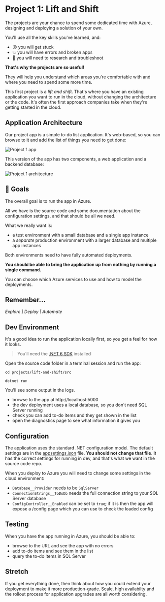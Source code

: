 # Project 1: Lift and Shift

The projects are your chance to spend some dedicated time with Azure, designing and deploying a solution of your own.

You'll use all the key skills you've learned, and:

- 😣 you will get stuck
- 💥 you will have errors and broken apps
- 📑 you will need to research and troubleshoot

**That's why the projects are so useful!** 

They will help you understand which areas you're comfortable with and where you need to spend some more time.

This first project is a _lift and shift_. That's where you have an existing application you want to run in the cloud, without changing the architecture or the code. It's often the first approach companies take when they're getting started in the cloud.

## Application Architecture

Our project app is a simple to-do list application. It's web-based, so you can browse to it and add the list of things you need to get done:

![Project 1 app](/img/project-1-app.png)

This version of the app has two components, a web application and a backend database:

![Project 1 architecture](/img/project-1-arch.png)

## 🥅 Goals

The overall goal is to run the app in Azure. 

All we have is the source code and some documentation about the configuration settings, and that should be all we need.

What we really want is:

- a test environment with a small database and a single app instance
- a *separate* production environment with a larger database and multiple app instances

Both environments need to have fully automated deployments. 

**You should be able to bring the application up from nothing by running a single command.**

You can choose which Azure services to use and how to model the deployments.

## Remember...

_Explore | Deploy | Automate_

## Dev Environment

It's a good idea to run the application locally first, so you get a feel for how it looks. 

> You'll need the [.NET 6 SDK](https://dotnet.microsoft.com/en-us/download) installed

Open the source code folder in a terminal session and run the app:

```
cd projects/lift-and-shift/src

dotnet run
```

You'll see some output in the logs.

- browse to the app at http://localhost:5000
- the dev deployment uses a local database, so you don't need SQL Server running
- check you can add to-do items and they get shown in the list
- open the diagnostics page to see what information it gives you

## Configuration 

The application uses the standard .NET configuration model. The default settings are in the 
[appsettings.json](/projects/lift-and-shift/src/appsettings.json) file. **You should not change that file**. It has the correct settings for running in dev, and that's what we want in the source code repo.

When you deploy to Azure you will need to change some settings in the cloud environment:

- `Database__Provider` needs to be `SqlServer`
- `ConnectionStrings__ToDoDb` needs the full connection string to your SQL Server database
- `ConfigController__Enabled` can be set to `true`; if it is then the app will expose a /config page which you can use to check the loaded config

## Testing

When you have the app running in Azure, you should be able to:

- browse to the URL and see the app with no errors
- add to-do items and see them in the list
- query the to-do items in SQL Server

## Stretch

If you get everything done, then think about how you could extend your deployment to make it more production-grade. Scale, high availabilty and the rollout process for application upgrades are all worth considering.